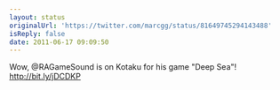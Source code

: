 ```yaml
---
layout: status
originalUrl: 'https://twitter.com/marcgg/status/81649745294143488'
isReply: false
date: 2011-06-17 09:09:50
---
```


Wow, @RAGameSound is on Kotaku for his game "Deep Sea"!  http://bit.ly/jDCDKP
